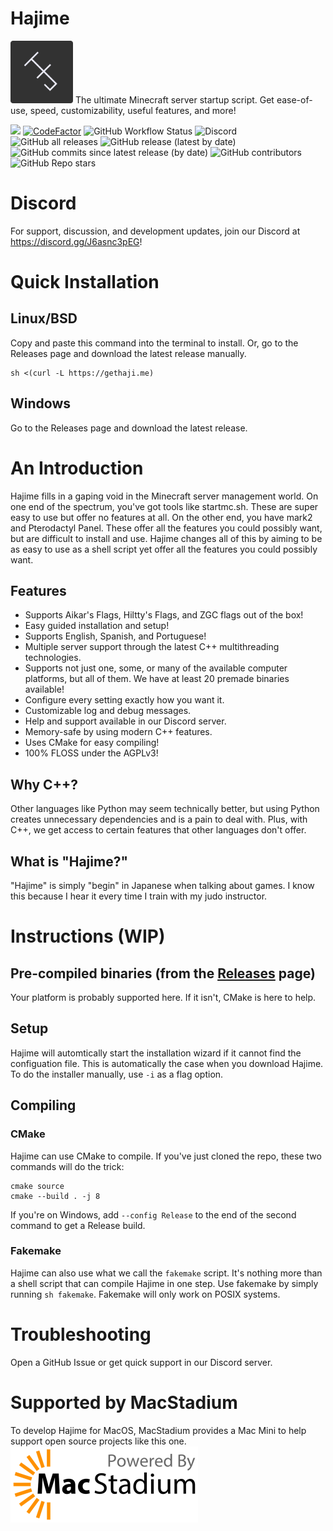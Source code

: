 # Hajime 
<img src="HJ.png" alt="Hajime logo" width="100"/>
The ultimate Minecraft server startup script. Get ease-of-use, speed, customizability, useful features, and more!

[![](https://tokei.rs/b1/github/Slackadays/Hajime?category=lines)](https://github.com/Slackadays/Hajime)
[![CodeFactor](https://www.codefactor.io/repository/github/slackadays/hajime/badge)](https://www.codefactor.io/repository/github/slackadays/hajime)
![GitHub Workflow Status](https://img.shields.io/github/workflow/status/Slackadays/Hajime/CI)
![Discord](https://img.shields.io/discord/891817791525629952?color=blue&logo=Discord)
![GitHub all releases](https://img.shields.io/github/downloads/slackadays/hajime/total)
![GitHub release (latest by date)](https://img.shields.io/github/v/release/slackadays/hajime)
![GitHub commits since latest release (by date)](https://img.shields.io/github/commits-since/slackadays/hajime/latest)
![GitHub contributors](https://img.shields.io/github/contributors/slackadays/hajime)
![GitHub Repo stars](https://img.shields.io/github/stars/slackadays/hajime?style=social)

# Discord
For support, discussion, and development updates, join our Discord at https://discord.gg/J6asnc3pEG!

# Quick Installation
## Linux/BSD
Copy and paste this command into the terminal to install. Or, go to the Releases page and download the latest release manually.
```
sh <(curl -L https://gethaji.me)
```

## Windows
Go to the Releases page and download the latest release.

# An Introduction
Hajime fills in a gaping void in the Minecraft server management world. On one end of the spectrum, you've got tools like startmc.sh. These are super easy to use but offer no features at all. On the other end, you have mark2 and Pterodactyl Panel. These offer all the features you could possibly want, but are difficult to install and use. Hajime changes all of this by aiming to be as easy to use as a shell script yet offer all the features you could possibly want.

## Features
- Supports Aikar's Flags, Hiltty's Flags, and ZGC flags out of the box!
- Easy guided installation and setup!
- Supports English, Spanish, and Portuguese!
- Multiple server support through the latest C++ multithreading technologies.
- Supports not just one, some, or many of the available computer platforms, but all of them. We have at least 20 premade binaries available!
- Configure every setting exactly how you want it.
- Customizable log and debug messages.
- Help and support available in our Discord server.
- Memory-safe by using modern C++ features.
- Uses CMake for easy compiling!
- 100% FLOSS under the AGPLv3!

## Why C++?
Other languages like Python may seem technically better, but using Python creates unnecessary dependencies and is a pain to deal with. Plus, with C++, we get access to certain features that other languages don't offer.

## What is "Hajime?"
"Hajime" is simply "begin" in Japanese when talking about games. I know this because I hear it every time I train with my judo instructor.

# Instructions (WIP)

## Pre-compiled binaries (from the [Releases](https://github.com/Slackadays/Hajime/releases) page)
Your platform is probably supported here. If it isn't, CMake is here to help.

## Setup
Hajime will automtically start the installation wizard if it cannot find the configuation file. This is automatically the case when you download Hajime. To do the installer manually, use `-i` as a flag option.

## Compiling 

### CMake
Hajime can use CMake to compile. If you've just cloned the repo, these two commands will do the trick:
```
cmake source
cmake --build . -j 8
```
If you're on Windows, add `--config Release` to the end of the second command to get a Release build.

### Fakemake
Hajime can also use what we call the `fakemake` script. It's nothing more than a shell script that can compile Hajime in one step. Use fakemake by simply running
`sh fakemake`. Fakemake will only work on POSIX systems.
   
# Troubleshooting
Open a GitHub Issue or get quick support in our Discord server.

# Supported by MacStadium
To develop Hajime for MacOS, MacStadium provides a Mac Mini to help support open source projects like this one.
<img src="MacStadium-developerlogo.png" alt="Hajime logo" width="300px"/>
